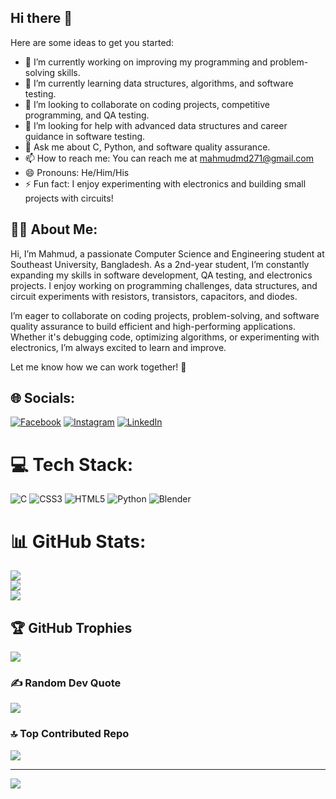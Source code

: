 ## Hi there 👋

Here are some ideas to get you started:

- 🔭 I’m currently working on improving my programming and problem-solving skills.
- 🌱 I’m currently learning data structures, algorithms, and software testing.
- 👯 I’m looking to collaborate on coding projects, competitive programming, and QA testing.
- 🤔 I’m looking for help with advanced data structures and career guidance in software testing.
- 💬 Ask me about C, Python, and software quality assurance.
- 📫 How to reach me: You can reach me at mahmudmd271@gmail.com
- 😄 Pronouns: He/Him/His
- ⚡ Fun fact: I enjoy experimenting with electronics and building small projects with circuits!

## 🤷‍♂️ About Me:
Hi, I’m Mahmud, a passionate Computer Science and Engineering student at Southeast University, Bangladesh. As a 2nd-year student, I’m constantly expanding my skills in software development, QA testing, and electronics projects. I enjoy working on programming challenges, data structures, and circuit experiments with resistors, transistors, capacitors, and diodes.

I’m eager to collaborate on coding projects, problem-solving, and software quality assurance to build efficient and high-performing applications. Whether it's debugging code, optimizing algorithms, or experimenting with electronics, I’m always excited to learn and improve.

Let me know how we can work together! 🚀



## 🌐 Socials:
[![Facebook](https://img.shields.io/badge/Facebook-%231877F2.svg?logo=Facebook&logoColor=white)](https://facebook.com/mahmudmd271) [![Instagram](https://img.shields.io/badge/Instagram-%23E4405F.svg?logo=Instagram&logoColor=white)](https://instagram.com/mahmudmd271) [![LinkedIn](https://img.shields.io/badge/LinkedIn-%230077B5.svg?logo=linkedin&logoColor=white)](https://linkedin.com/in/mahmudmd271) 

# 💻 Tech Stack:
![C](https://img.shields.io/badge/c-%2300599C.svg?style=for-the-badge&logo=c&logoColor=white) ![CSS3](https://img.shields.io/badge/css3-%231572B6.svg?style=for-the-badge&logo=css3&logoColor=white) ![HTML5](https://img.shields.io/badge/html5-%23E34F26.svg?style=for-the-badge&logo=html5&logoColor=white) ![Python](https://img.shields.io/badge/python-3670A0?style=for-the-badge&logo=python&logoColor=ffdd54) ![Blender](https://img.shields.io/badge/blender-%23F5792A.svg?style=for-the-badge&logo=blender&logoColor=white)
# 📊 GitHub Stats:
![](https://github-readme-stats.vercel.app/api?username=mahmudmd271&theme=dark&hide_border=false&include_all_commits=false&count_private=false)<br/>
![](https://github-readme-streak-stats.herokuapp.com/?user=mahmudmd271&theme=dark&hide_border=false)<br/>
![](https://github-readme-stats.vercel.app/api/top-langs/?username=mahmudmd271&theme=dark&hide_border=false&include_all_commits=false&count_private=false&layout=compact)

## 🏆 GitHub Trophies
![](https://github-profile-trophy.vercel.app/?username=mahmudmd271&theme=gruvbox&no-frame=false&no-bg=true&margin-w=4)

### ✍️ Random Dev Quote
![](https://quotes-github-readme.vercel.app/api?type=horizontal&theme=radical)


### 🔝 Top Contributed Repo
![](https://github-contributor-stats.vercel.app/api?username=mahmudmd271&limit=5&theme=dark&combine_all_yearly_contributions=true)

---
[![](https://visitcount.itsvg.in/api?id=mahmudmd271&icon=0&color=0)](https://visitcount.itsvg.in)

<!-- Proudly created with GPRM ( https://gprm.itsvg.in ) -->
